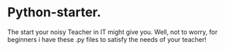 # Python-starter.
The start your noisy Teacher in IT might give you.
Well, not to worry, for beginners i have these .py files to satisfy the needs of your teacher!
